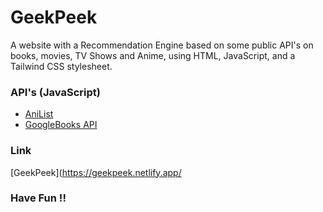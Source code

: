 # GeekPeek

A website with a Recommendation Engine based on some public API's on books, movies, TV Shows and Anime, 
using HTML, JavaScript, and a Tailwind CSS stylesheet.

### API's (JavaScript)
- [AniList](https://anilist.gitbook.io/anilist-apiv2-docs)
- [GoogleBooks API](https://developers.google.com/books)

### Link 
[GeekPeek](https://geekpeek.netlify.app/

### Have Fun !!
